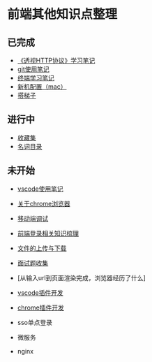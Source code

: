 # 前端其他知识点整理


## 已完成
- [《透视HTTP协议》学习笔记](./http/)
- [git使用笔记](./git.html)
- [终端学习笔记](./terminal.html)
- [新机配置（mac）](./mac-config.html)
- [搭梯子](./vpn.html)




## 进行中
- [收藏集](./some-website.html)
- [名词目录](./word.html)





## 未开始
- [vscode使用笔记](./vscode.html)
- [关于chrome浏览器](./chrome.html)
- [移动端调试](./mobile-debug.html)
- [前端登录相关知识梳理](./login.html)
- [文件的上传与下载](./file-upload.html)
- [面试题收集](./interview.html)
- [从输入url到页面渲染完成，浏览器经历了什么]
- [vscode插件开发](./vscode-plugin.html)
- [chrome插件开发](./chrome-plugin.html)
- sso单点登录
- 微服务

- nginx
